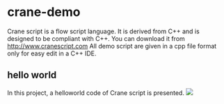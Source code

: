 # crane-demo
Crane script is a flow script language.
It is derived from C++ and is designed to be compliant with C++.
You can download it from http://www.cranescript.com
All demo script are given in a cpp file format only for easy edit in a C++ IDE.

## hello world
In this project, a helloworld code of Crane script is presented.
<img src="http://www.cranescript.com/image/dm0.png">


